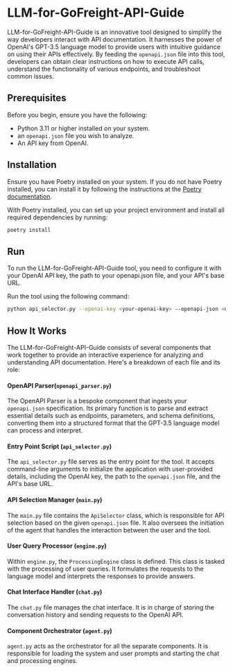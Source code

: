 # LLM-for-GoFreight-API-Guide

LLM-for-GoFreight-API-Guide is an innovative tool designed to simplify the way developers interact with API documentation. It harnesses the power of OpenAI's GPT-3.5 language model to provide users with intuitive guidance on using their APIs effectively. By feeding the `openapi.json` file into this tool, developers can obtain clear instructions on how to execute API calls, understand the functionality of various endpoints, and troubleshoot common issues.

## Prerequisites

Before you begin, ensure you have the following:

- Python 3.11 or higher installed on your system.
- an `openapi.json` file you wish to analyze.
- An API key from OpenAI.

## Installation

Ensure you have Poetry installed on your system. If you do not have Poetry installed, you can install it by following the instructions at the [Poetry documentation](https://python-poetry.org/docs/).

With Poetry installed, you can set up your project environment and install all required dependencies by running:

```bash
poetry install
```

## Run

To run the LLM-for-GoFreight-API-Guide tool, you need to configure it with your OpenAI API key, the path to your openapi.json file, and your API's base URL.

Run the tool using the following command:

```bash
python api_selector.py --openai-key <your-openai-key> --openapi-json <openapi-json-path> --base-url <your-base-url>
```

## How It Works

The LLM-for-GoFreight-API-Guide consists of several components that work together to provide an interactive experience for analyzing and understanding API documentation. Here's a breakdown of each file and its role:

#### OpenAPI Parser(`openapi_parser.py`)
The OpenAPI Parser is a bespoke component that ingests your `openapi.json` specification. Its primary function is to parse and extract essential details such as endpoints, parameters, and schema definitions, converting them into a structured format that the GPT-3.5 language model can process and interpret.

#### Entry Point Script (`api_selector.py`)
The `api_selector.py` file serves as the entry point for the tool. It accepts command-line arguments to initialize the application with user-provided details, including the OpenAI key, the path to the `openapi.json` file, and the API's base URL.

#### API Selection Manager (`main.py`)
The `main.py` file contains the `ApiSelector` class, which is responsible for API selection based on the given `openapi.json` file. It also oversees the initiation of the agent that handles the interaction between the user and the tool.

#### User Query Processor (`engine.py`)
Within `engine.py`, the `ProcessingEngine` class is defined. This class is tasked with the processing of user queries. It formulates the requests to the language model and interprets the responses to provide answers.

#### Chat Interface Handler (`chat.py`)
The `chat.py` file manages the chat interface. It is in charge of storing the conversation history and sending requests to the OpenAI API. 

#### Component Orchestrator (`agent.py`)
`agent.py` acts as the orchestrator for all the separate components. It is responsible for loading the system and user prompts and starting the chat and processing engines.

